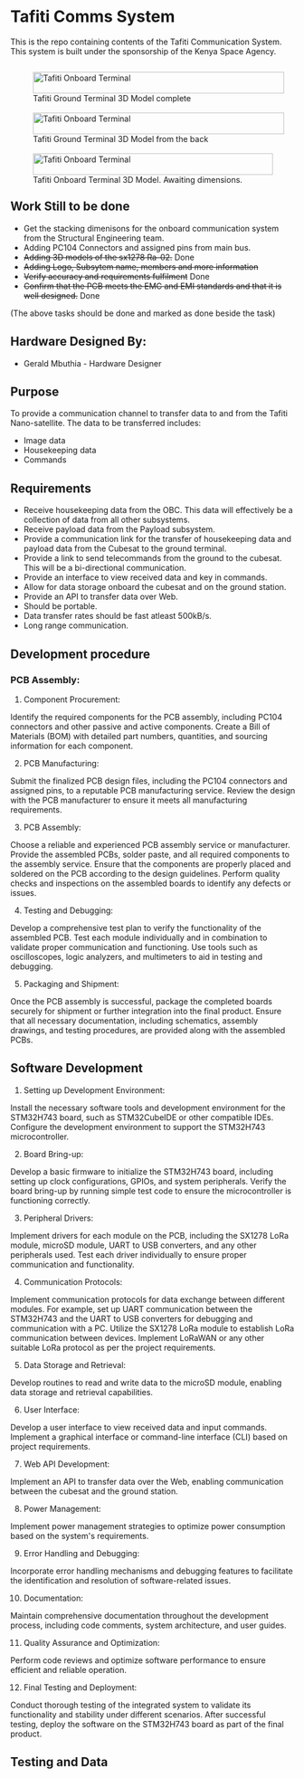 # Tafiti Comms System

This is the repo containing contents of the Tafiti Communication System. This system is built under the sponsorship of the Kenya Space Agency.

<div style="display: flex; flex-direction: row; flex-wrap: wrap;">
  <figure style="margin-right: 20px; margin-bottom: 20px; flex: 1 1 300px;">
    <img src="/COMMS/Work Images/GroundTerminal3D.png" alt="Tafiti Onboard Terminal" style="width: 100%; height: auto;">
    <figcaption>Tafiti Ground Terminal 3D Model complete</figcaption>
  </figure>
  <figure style="margin-right: 20px; margin-bottom: 20px; flex: 1 1 300px;">
    <img src="/COMMS/Work%20Images/ground3DBack.png" alt="Tafiti Onboard Terminal" style="width: 100%; height: auto;">
    <figcaption>Tafiti Ground Terminal 3D Model from the back</figcaption>
  </figure>
  <figure style="flex: 1 1 300px;">
    <img src="/COMMS/Work%20Images/Onboard Comms 3D 2.png" alt="Tafiti Onboard Terminal" style="width: 100%; height: auto;">
    <figcaption>Tafiti Onboard Terminal 3D Model. Awaiting dimensions.</figcaption>
  </figure>
</div>

## Work Still to be done
- Get the stacking dimenisons for the onboard communication system from the Structural Engineering team.
- Adding PC104 Connectors and assigned pins from main bus.
- ~~Adding 3D models of the sx1278 Ra-02.~~ Done
- ~~Adding Logo, Subsytem name, members and more information~~
- ~~Verify accuracy and requirements fulfilment~~ Done
- ~~Confirm that the PCB meets the EMC and EMI standards and that it is well designed.~~ Done

(The above tasks should be done and marked as done beside the task)


## Hardware Designed By:
- Gerald Mbuthia - Hardware Designer

## Purpose

To provide a communication channel to transfer data to and from the Tafiti Nano-satellite.
The data to be transferred includes:
- Image data
- Housekeeping data
- Commands

## Requirements
- Receive housekeeping data from the OBC. This data will effectively be a collection of data from all other subsystems.
- Receive payload data from the Payload subsystem.
- Provide a communication link for the transfer of housekeeping data and payload data from the Cubesat to the 
ground terminal. 
- Provide a link to send telecommands from the ground to the cubesat. This will be a bi-directional communication.
- Provide an interface to view received data and key in commands.
- Allow for data storage onboard the cubesat and on the ground station.
- Provide an API to transfer data over Web.
- Should be portable.
- Data transfer rates should be fast atleast 500kB/s.
- Long range communication.
## Development procedure
### PCB Assembly:
1. Component Procurement:

Identify the required components for the PCB assembly, including PC104 connectors and other passive and active components.
Create a Bill of Materials (BOM) with detailed part numbers, quantities, and sourcing information for each component.

2. PCB Manufacturing:

Submit the finalized PCB design files, including the PC104 connectors and assigned pins, to a reputable PCB manufacturing service.
Review the design with the PCB manufacturer to ensure it meets all manufacturing requirements.

3. PCB Assembly:

Choose a reliable and experienced PCB assembly service or manufacturer.
Provide the assembled PCBs, solder paste, and all required components to the assembly service.
Ensure that the components are properly placed and soldered on the PCB according to the design guidelines.
Perform quality checks and inspections on the assembled boards to identify any defects or issues.

4. Testing and Debugging:

Develop a comprehensive test plan to verify the functionality of the assembled PCB.
Test each module individually and in combination to validate proper communication and functioning.
Use tools such as oscilloscopes, logic analyzers, and multimeters to aid in testing and debugging.

5. Packaging and Shipment:

Once the PCB assembly is successful, package the completed boards securely for shipment or further integration into the final product.
Ensure that all necessary documentation, including schematics, assembly drawings, and testing procedures, are provided along with the assembled PCBs.

## Software Development
1. Setting up Development Environment:

Install the necessary software tools and development environment for the STM32H743 board, such as STM32CubeIDE or other compatible IDEs.
Configure the development environment to support the STM32H743 microcontroller.

2. Board Bring-up:

Develop a basic firmware to initialize the STM32H743 board, including setting up clock configurations, GPIOs, and system peripherals.
Verify the board bring-up by running simple test code to ensure the microcontroller is functioning correctly.

3. Peripheral Drivers:

Implement drivers for each module on the PCB, including the SX1278 LoRa module, microSD module, UART to USB converters, and any other peripherals used.
Test each driver individually to ensure proper communication and functionality.

4. Communication Protocols:

Implement communication protocols for data exchange between different modules.
For example, set up UART communication between the STM32H743 and the UART to USB converters for debugging and communication with a PC.
Utilize the SX1278 LoRa module to establish LoRa communication between devices.
Implement LoRaWAN or any other suitable LoRa protocol as per the project requirements.

5. Data Storage and Retrieval:

Develop routines to read and write data to the microSD module, enabling data storage and retrieval capabilities.

6. User Interface:

Develop a user interface to view received data and input commands.
Implement a graphical interface or command-line interface (CLI) based on project requirements.

7. Web API Development:

Implement an API to transfer data over the Web, enabling communication between the cubesat and the ground station.

8. Power Management:

Implement power management strategies to optimize power consumption based on the system's requirements.

9. Error Handling and Debugging:

Incorporate error handling mechanisms and debugging features to facilitate the identification and resolution of software-related issues.

10. Documentation:

Maintain comprehensive documentation throughout the development process, including code comments, system architecture, and user guides.

11. Quality Assurance and Optimization:

Perform code reviews and optimize software performance to ensure efficient and reliable operation.

12. Final Testing and Deployment:

Conduct thorough testing of the integrated system to validate its functionality and stability under different scenarios.
After successful testing, deploy the software on the STM32H743 board as part of the final product.
## Testing and Data